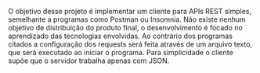 O objetivo desse projeto é implementar um cliente para APIs REST simples, semelhante a programas como Postman ou Insomnia. Não existe nenhum objetivo de distribuição do produto final, o desenvolvimento é focado no aprendizado das tecnologias envolvidas. 
Ao contrário dos programas citados a configuração dos requests será feita através de um arquivo texto, que será executado ao iniciar o programa. Para simplicidade o cliente supõe que o servidor trabalha apenas com JSON.